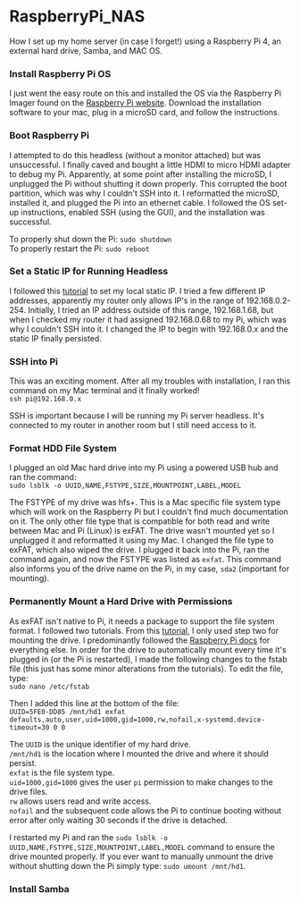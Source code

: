 # RaspberryPi_NAS
How I set up my home server (in case I forget!) using a Raspberry Pi 4, an external hard drive, Samba, and MAC OS.

### Install Raspberry Pi OS
I just went the easy route on this and installed the OS via the Raspberry Pi Imager found on the [Raspberry Pi website](https://www.raspberrypi.org/software/). Download the installation software to your mac, plug in a microSD card, and follow the instructions. 

### Boot Raspberry Pi
I attempted to do this headless (without a monitor attached) but was unsuccessful. I finally caved and bought a little HDMI to micro HDMI adapter to debug my Pi. Apparently, at some point after installing the microSD, I unplugged the Pi without shutting it down properly. This corrupted the boot partition, which was why I couldn't SSH into it. I reformatted the microSD, installed it, and plugged the Pi into an ethernet cable. I followed the OS set-up instructions, enabled SSH (using the GUI), and the installation was successful.    

To properly shut down the Pi: `sudo shutdown`    
To properly restart the Pi: `sudo reboot`   

### Set a Static IP for Running Headless
I followed this [tutorial](https://pimylifeup.com/raspberry-pi-static-ip-address/) to set my local static IP. I tried a few different IP addresses, apparently my router only allows IP's in the range of 192.168.0.2-254. Initially, I tried an IP address outside of this range, 192.168.1.68, but when I checked my router it had assigned 192.168.0.68 to my Pi, which was why I couldn't SSH into it. I changed the IP to begin with 192.168.0.x and the static IP finally persisted.

### SSH into Pi
This was an exciting moment. After all my troubles with installation, I ran this command on my Mac terminal and it finally worked!    
`ssh pi@192.168.0.x`    

SSH is important because I will be running my Pi server headless. It's connected to my router in another room but I still need access to it.

### Format HDD File System
I plugged an old Mac hard drive into my Pi using a powered USB hub and ran the command:   
`sudo lsblk -o UUID,NAME,FSTYPE,SIZE,MOUNTPOINT,LABEL,MODEL`   
         
The FSTYPE of my drive was hfs+. This is a Mac specific file system type which will work on the Raspberry Pi but I couldn't find much documentation on it. The only other file type that is compatible for both read and write between Mac and Pi (Linux) is exFAT. The drive wasn't mounted yet so I unplugged it and reformatted it using my Mac. I changed the file type to exFAT, which also wiped the drive. I plugged it back into the Pi, ran the command again, and now the FSTYPE was listed as `exfat`. This command also informs you of the drive name on the Pi, in my case, `sda2` (important for mounting).   

### Permanently Mount a Hard Drive with Permissions
As exFAT isn't native to Pi, it needs a package to support the file system format. I followed two tutorials. From this [tutorial](https://pimylifeup.com/raspberry-pi-exfat/), I only used step two for mounting the drive. I predominantly followed the [Raspberry Pi docs](https://www.raspberrypi.org/documentation/configuration/external-storage.md) for everything else. In order for the drive to automatically mount every time it's plugged in (or the Pi is restarted), I made the following changes to the fstab file (this just has some minor alterations from the tutorials). To edit the file, type:     
`sudo nano /etc/fstab`   

Then I added this line at the bottom of the file:   
`UUID=5FE0-DD85 /mnt/hd1 exfat defaults,auto,user,uid=1000,gid=1000,rw,nofail,x-systemd.device-timeout=30 0 0`  

The `UUID` is the unique identifier of my hard drive.  
`/mnt/hd1` is the location where I mounted the drive and where it should persist.         
`exfat` is the file system type.   
`uid=1000,gid=1000` gives the user `pi` permission to make changes to the drive files.   
`rw` allows users read and write access.   
`nofail` and the subsequent code allows the Pi to continue booting without error after only waiting 30 seconds if the drive is detached.   

I restarted my Pi and ran the `sudo lsblk -o UUID,NAME,FSTYPE,SIZE,MOUNTPOINT,LABEL,MODEL` command to ensure the drive mounted properly. If you ever want to manually unmount the drive without shutting down the Pi simply type: `sudo umount /mnt/hd1`.

### Install Samba
